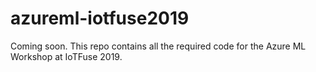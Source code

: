 # azureml-iotfuse2019
Coming soon. This repo contains all the required code for the Azure ML Workshop at IoTFuse 2019. 
